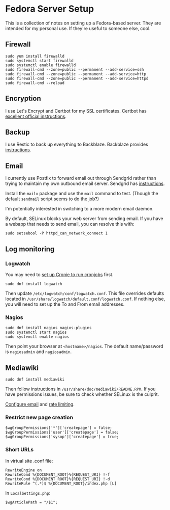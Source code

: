 # Fedora Server Setup

This is a collection of notes on setting up a Fedora-based server. They are intended for my personal use. If they're useful to someone else, cool.

## Firewall

```
sudo yum install firewalld
sudo systemctl start firewalld
sudo systemctl enable firewalld
sudo firewall-cmd --zone=public --permanent --add-service=ssh
sudo firewall-cmd --zone=public --permanent --add-service=http
sudo firewall-cmd --zone=public --permanent --add-service=httpd
sudo firewall-cmd --reload
```

## Encryption

I use Let's Encrypt and Certbot for my SSL certificates. Certbot has [excellent official instructions](https://certbot.eff.org/instructions?ws=apache&os=fedora).

## Backup

I use Restic to back up everything to Backblaze. Backblaze provides [instructions](https://www.backblaze.com/docs/cloud-storage-integrate-restic-with-backblaze-b2).

## Email

I currently use Postfix to forward email out through Sendgrid rather than trying to maintain my own outbound email server. Sendgrid has [instructions](https://docs.sendgrid.com/for-developers/sending-email/postfix).

Install the `mailx` package and use the `mail` command to test. (Though the default `sendmail` script seems to do the job?)

I'm potentially interested in switching to a more modern email daemon.

By default, SELinux blocks your web server from sending email. If you have a webapp that needs to send email, you can resolve this with:

```
sudo setsebool -P httpd_can_network_connect 1
```

## Log monitoring

### Logwatch

You may need to [set up Cronie to run cronjobs](https://docs.fedoraproject.org/en-US/fedora/latest/system-administrators-guide/monitoring-and-automation/Automating_System_Tasks/) first.

```
sudo dnf install logwatch
```

Then update `/etc/logwatch/conf/logwatch.conf`. This file overrides defaults located in `/usr/share/logwatch/default.conf/logwatch.conf`. If nothing else, you will need to set up the To and From email addresses.

### Nagios

```
sudo dnf install nagios nagios-plugins
sudo systemctl start nagios
sudo systemctl enable nagios
```

Then point your browser at `<hostname>/nagios`. The default name/password is `nagiosadmin` and `nagiosadmin`.

## Mediawiki

```
sudo dnf install mediawiki
```

Then follow instructions in `/usr/share/doc/mediawiki/README.RPM`. If you have permissions issues, be sure to check whether SELinux is the culprit.

[Configure email](https://www.mediawiki.org/wiki/Manual:$wgSMTP) and [rate limiting](https://www.mediawiki.org/wiki/Manual:$wgRateLimits).

### Restrict new page creation

```
$wgGroupPermissions['*']['createpage'] = false;
$wgGroupPermissions['user']['createpage'] = false;
$wgGroupPermissions['sysop']['createpage'] = true;
```

### Short URLs

In virtual site .conf file:

```
RewriteEngine on
RewriteCond %{DOCUMENT_ROOT}%{REQUEST_URI} !-f
RewriteCond %{DOCUMENT_ROOT}%{REQUEST_URI} !-d
RewriteRule ^(.*)$ %{DOCUMENT_ROOT}/index.php [L]
```

In `LocalSettings.php`:

```
$wgArticlePath = "/$1";
```
